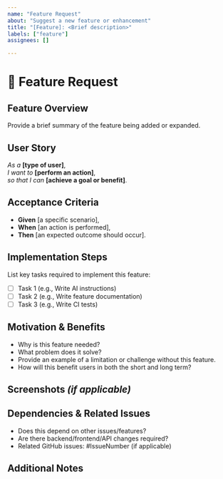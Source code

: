```yaml
---
name: "Feature Request"
about: "Suggest a new feature or enhancement"
title: "[Feature]: <Brief description>"
labels: ["feature"]
assignees: []

---
```


# 🚀 Feature Request

## Feature Overview

Provide a brief summary of the feature being added or expanded.

## User Story

_As a_ **[type of user]**,  
_I want to_ **[perform an action]**,  
_so that I can_ **[achieve a goal or benefit]**.  

## Acceptance Criteria

- **Given** [a specific scenario],  
- **When** [an action is performed],  
- **Then** [an expected outcome should occur].  

## Implementation Steps

List key tasks required to implement this feature:

- [ ] Task 1 (e.g., Write AI instructions)  
- [ ] Task 2 (e.g., Write feature documentation)  
- [ ] Task 3 (e.g., Write CI tests)  

## Motivation & Benefits

- Why is this feature needed?  
- What problem does it solve?  
- Provide an example of a limitation or challenge without this feature.  
- How will this benefit users in both the short and long term?  

## Screenshots _(if applicable)_

<!-- Add relevant images -->

## Dependencies & Related Issues

- Does this depend on other issues/features?  
- Are there backend/frontend/API changes required?  
- Related GitHub issues: #IssueNumber (if applicable)  

## Additional Notes

<!-- Any other relevant details or considerations -->
